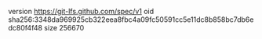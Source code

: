 version https://git-lfs.github.com/spec/v1
oid sha256:3348da969925cb322eea8fbc4a09fc50591cc5e11dc8b858bc7db6edc80f4f48
size 256670
